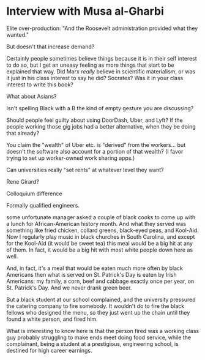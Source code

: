 # Interview with Musa al-Gharbi


Elite over-production: "And the Roosevelt administration provided what they wanted."

But doesn't that increase demand?


Certainly people sometimes believe things because it is in their self interest to do so,
but I get an uneasy feeling as more things that start to be explained that way.
Did Marx *really* believe in scientific materialism, or was it just in his class interest to say he did?
Socrates?
Was it in your class interest to write this book?

What about Asians?


Isn't spelling Black with a B the kind of empty gesture you are discussing?


Should people feel guilty about using DoorDash, Uber, and Lyft? If the people working those gig jobs had a better
alternative, when they be doing that already?


You claim the "wealth" of Uber etc. is "derived" from the workers... but doesn't the software also account for a
portion of that wealth?
(I favor trying to set up worker-owned work sharing apps.)

Can universities really "set rents" at whatever level they want?


Rene Girard?



Colloquium difference


Formally qualified engineers.





some unfortunate manager asked a couple of black cooks to come up with a lunch for African-American history month. And
what they served was something like fried chicken, collard greens, black-eyed peas, and Kool-Aid. Now I regularly play
music in black churches in South Carolina, and except for the Kool-Aid (it would be sweet tea) this meal would be a big
hit at any of them. In fact, it would be a big hit with most white people down here as well.

And, in fact, it's a meal that would be eaten much more often by black Americans then what is served on St. Patrick's
Day is eaten by Irish Americans: my family, a corn, beef and cabbage exactly once per year, on St. Patrick's Day. And we
never drank green beer.

But a black student at our school complained, and the university pressured the catering company to fire somebody. It
wouldn't do to fire the black fellows who designed the menu, so they just went up the chain until they found a white
person, and fired him.

What is interesting to know here is that the person fired was a working class guy probably struggling to make ends meet
doing food service, while the complainant, being a student at a prestigious, engineering school, is destined for high
career earnings. 
